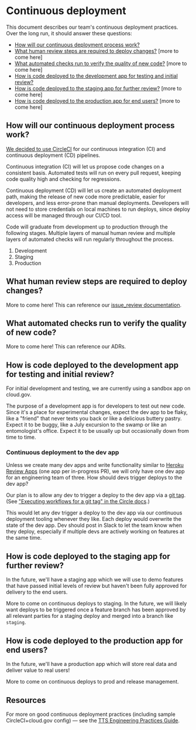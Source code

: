 # Continuous deployment

This document describes our team's continuous deployment practices. Over the long run, it should answer these questions:

* [How will our continuous deployment process work?](#how-will-our-continuous-deployment-process-work)
* [What human review steps are required to deploy changes?](#what-human-review-steps-are-required-to-deploy-changes) [more to come here]
* [What automated checks run to verify the quality of new code?](#what-automated-checks-run-to-verify-the-quality-of-new-code) [more to come here]
* [How is code deployed to the development app for testing and initial review?](#how-is-code-deployed-to-the-development-app-for-testing-and-initial-review)
* [How is code deployed to the staging app for further review?](#how-is-code-deployed-to-the-staging-app-for-further-review) [more to come here]
* [How is code deployed to the production app for end users?](#how-is-code-deployed-to-the-production-app-for-end-users) [more to come here]

## How will our continuous deployment process work?

[We decided to use CircleCI](../adr/008-use-circle-for-ci-cd.md) for our continuous integration (CI) and continuous deployment (CD) pipelines.

Continuous integration (CI) will let us propose code changes on a consistent basis. Automated tests will run on every pull request, keeping code quality high and checking for regressions.

Continuous deployment (CD) will let us create an automated deployment path, making the release of new code more predictable, easier for developers, and less error-prone than manual deployments. Developers will not need to store credentials on local machines to run deploys, since deploy access will be managed through our CI/CD tool.

Code will graduate from development up to production through the following stages. Multiple layers of manual human review and multiple layers of automated checks will run regularly throughout the process.

1. Development
2. Staging
3. Production

## What human review steps are required to deploy changes?

More to come here! This can reference our [issue_review documentation](./issue_review.md).

## What automated checks run to verify the quality of new code?

More to come here! This can reference our ADRs.

## How is code deployed to the development app for testing and initial review?

For initial development and testing, we are currently using a sandbox app on cloud.gov.

The purpose of a development app is for developers to test out new code. Since it's a place for experimental changes, expect the dev app to be flaky, like a "friend" that never texts you back or like a delicious buttery pastry. Expect it to be buggy, like a July excursion to the swamp or like an entomologist's office. Expect it to be usually up but occasionally down from time to time. 

### Continuous deployment to the dev app

Unless we create many dev apps and write functionality similar to [Heroku Review Apps](https://devcenter.heroku.com/articles/github-integration-review-apps) (one app per in-progress PR), we will only have one dev app for an engineering team of three. How should devs trigger deploys to the dev app?

Our plan is to allow any dev to trigger a deploy to the dev app via a [git tag](https://git-scm.com/book/en/v2/Git-Basics-Tagging). (See ["Executing workflows for a git tag" in the Circle docs](https://circleci.com/docs/2.0/workflows/#executing-workflows-for-a-git-tag).) 

This would let any dev trigger a deploy to the dev app via our continuous deployment tooling whenever they like. Each deploy would overwrite the state of the dev app. Dev should post in Slack to let the team know when they deploy, especially if multiple devs are actively working on features at the same time.

## How is code deployed to the staging app for further review? 

In the future, we'll have a staging app which we will use to demo features that have passed initial levels of review but haven't been fully approved for delivery to the end users.

More to come on continuous deploys to staging. In the future, we will likely want deploys to be triggered once a feature branch has been approved by all relevant parties for a staging deploy and merged into a branch like `staging`.

## How is code deployed to the production app for end users? 

In the future, we'll have a production app which will store real data and deliver value to real users!

More to come on continuous deploys to prod and release management. 

## Resources

For more on good continuous deployment practices (including sample CircleCI+cloud.gov config) — see the [TTS Engineering Practices Guide](https://engineering.18f.gov/continuous-deployment/).
